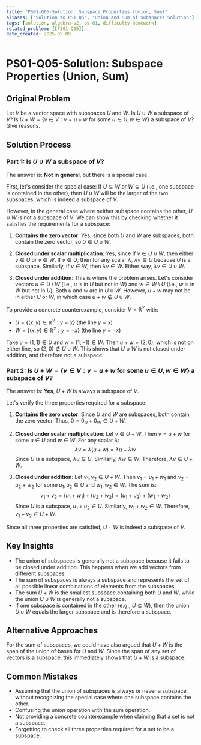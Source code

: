 ```yaml
---
title: "PS01-Q05-Solution: Subspace Properties (Union, Sum)"
aliases: ["Solution to PS1 Q5", "Union and Sum of Subspaces Solution"]
tags: [solution, algebra-s2, ps-01, difficulty-homework]
related_problem: [[PS01-Q05]]
date_created: 2025-05-09
---
```


# PS01-Q05-Solution: Subspace Properties (Union, Sum)

## Original Problem
Let $V$ be a vector space with subspaces $U$ and $W$. Is $U \cup W$ a subspace of $V$? Is $U + W = \{v \in V: v = u + w \text{ for some } u \in U, w \in W\}$ a subspace of $V$? Give reasons.

## Solution Process

### Part 1: Is $U \cup W$ a subspace of $V$?

The answer is: **Not in general**, but there is a special case.

First, let's consider the special case: If $U \subseteq W$ or $W \subseteq U$ (i.e., one subspace is contained in the other), then $U \cup W$ will be the larger of the two subspaces, which is indeed a subspace of $V$.

However, in the general case where neither subspace contains the other, $U \cup W$ is not a subspace of $V$. We can show this by checking whether it satisfies the requirements for a subspace:

1. **Contains the zero vector**: Yes, since both $U$ and $W$ are subspaces, both contain the zero vector, so $0 \in U \cup W$.

2. **Closed under scalar multiplication**: Yes, since if $v \in U \cup W$, then either $v \in U$ or $v \in W$. If $v \in U$, then for any scalar $\lambda$, $\lambda v \in U$ because $U$ is a subspace. Similarly, if $v \in W$, then $\lambda v \in W$. Either way, $\lambda v \in U \cup W$.

3. **Closed under addition**: This is where the problem arises. Let's consider vectors $u \in U \setminus W$ (i.e., $u$ is in $U$ but not in $W$) and $w \in W \setminus U$ (i.e., $w$ is in $W$ but not in $U$). Both $u$ and $w$ are in $U \cup W$. However, $u + w$ may not be in either $U$ or $W$, in which case $u + w \notin U \cup W$.

To provide a concrete counterexample, consider $V = \mathbb{R}^2$ with:
- $U = \{(x, y) \in \mathbb{R}^2 : y = x\}$ (the line $y = x$)
- $W = \{(x, y) \in \mathbb{R}^2 : y = -x\}$ (the line $y = -x$)

Take $u = (1, 1) \in U$ and $w = (1, -1) \in W$. Then $u + w = (2, 0)$, which is not on either line, so $(2, 0) \notin U \cup W$. This shows that $U \cup W$ is not closed under addition, and therefore not a subspace.

### Part 2: Is $U + W = \{v \in V: v = u + w \text{ for some } u \in U, w \in W\}$ a subspace of $V$?

The answer is: **Yes**, $U + W$ is always a subspace of $V$.

Let's verify the three properties required for a subspace:

1. **Contains the zero vector**: Since $U$ and $W$ are subspaces, both contain the zero vector. Thus, $0 = 0_U + 0_W \in U + W$.

2. **Closed under scalar multiplication**: Let $v \in U + W$. Then $v = u + w$ for some $u \in U$ and $w \in W$. For any scalar $\lambda$:
   $$\lambda v = \lambda(u + w) = \lambda u + \lambda w$$
   Since $U$ is a subspace, $\lambda u \in U$. Similarly, $\lambda w \in W$. Therefore, $\lambda v \in U + W$.

3. **Closed under addition**: Let $v_1, v_2 \in U + W$. Then $v_1 = u_1 + w_1$ and $v_2 = u_2 + w_2$ for some $u_1, u_2 \in U$ and $w_1, w_2 \in W$. The sum is:
   $$v_1 + v_2 = (u_1 + w_1) + (u_2 + w_2) = (u_1 + u_2) + (w_1 + w_2)$$
   Since $U$ is a subspace, $u_1 + u_2 \in U$. Similarly, $w_1 + w_2 \in W$. Therefore, $v_1 + v_2 \in U + W$.

Since all three properties are satisfied, $U + W$ is indeed a subspace of $V$.

## Key Insights
- The union of subspaces is generally not a subspace because it fails to be closed under addition. This happens when we add vectors from different subspaces.
- The sum of subspaces is always a subspace and represents the set of all possible linear combinations of elements from the subspaces.
- The sum $U + W$ is the smallest subspace containing both $U$ and $W$, while the union $U \cup W$ is generally not a subspace.
- If one subspace is contained in the other (e.g., $U \subseteq W$), then the union $U \cup W$ equals the larger subspace and is therefore a subspace.

## Alternative Approaches
For the sum of subspaces, we could have also argued that $U + W$ is the span of the union of bases for $U$ and $W$. Since the span of any set of vectors is a subspace, this immediately shows that $U + W$ is a subspace.

## Common Mistakes
- Assuming that the union of subspaces is always or never a subspace, without recognizing the special case where one subspace contains the other.
- Confusing the union operation with the sum operation.
- Not providing a concrete counterexample when claiming that a set is not a subspace.
- Forgetting to check all three properties required for a set to be a subspace.
